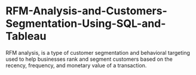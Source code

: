 # RFM-Analysis-and-Customers-Segmentation-Using-SQL-and-Tableau
RFM analysis, is a type of customer segmentation and behavioral targeting used to help businesses rank and segment customers based on the recency, frequency, and monetary value of a transaction.
